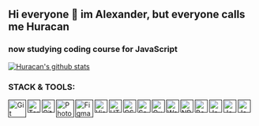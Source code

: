 ## Hi everyone 👋 im Alexander, but everyone calls me Huracan

### now studying coding course for JavaScript

[![Huracan's github stats](https://github-readme-stats.vercel.app/api?username=huracan22505&theme=tokyonight)](https://github.com/huracan22505)

### STACK & TOOLS:

[<img align="left" alt="Git" width="36px" src="https://raw.githubusercontent.com/huracan22505/huracan22505/main/image/git.png" />]()
[<img align="left" alt="Terminal" width="26px" src="https://raw.githubusercontent.com/huracan22505/huracan22505/main/image/terminal.png" />]()
[<img align="left" alt="GitHub" width="26px" src="https://raw.githubusercontent.com/huracan22505/huracan22505/main/image/github.png" />]()
[<img align="left" alt="Photoshop" width="36px" src="https://raw.githubusercontent.com/huracan22505/huracan22505/main/image/photoshop.png" />]()
[<img align="left" alt="Figma" width="36px" src="https://raw.githubusercontent.com/huracan22505/huracan22505/main/image/figma.png" />]()
[<img align="left" alt="Visual Studio Code" width="26px" src="https://raw.githubusercontent.com/huracan22505/huracan22505/main/image/vscode.png" />]()
[<img align="left" alt="HTML5" width="26px" src="https://raw.githubusercontent.com/huracan22505/huracan22505/main/image/html.png" />]()
[<img align="left" alt="CSS3" width="26px" src="https://raw.githubusercontent.com/huracan22505/huracan22505/main/image/css.png" />]()
[<img align="left" alt="Sass" width="26px" src="https://raw.githubusercontent.com/huracan22505/huracan22505/main/image/sass.png" />]()
[<img align="left" alt="Gulp" width="26px" src="https://raw.githubusercontent.com/huracan22505/huracan22505/main/image/gulp.png" />]()
[<img align="left" alt="Webpack" width="26px" src="https://raw.githubusercontent.com/huracan22505/huracan22505/main/image/webpack.png" />]()
[<img align="left" alt="NPM" width="26px" src="https://raw.githubusercontent.com/huracan22505/huracan22505/main/image/npm.png" />]()
[<img align="left" alt="Bootstrap" width="26px" src="https://raw.githubusercontent.com/huracan22505/huracan22505/main/image/bootstrap.png" />]()
[<img align="left" alt="JavaScript" width="26px" src="https://raw.githubusercontent.com/huracan22505/huracan22505/main/image/js.png" />]()
[<img align="left" alt="JavaScript" width="26px" src="https://raw.githubusercontent.com/huracan22505/huracan22505/main/image/react.png" />]()
[<img align="left" alt="JavaScript" width="26px" src="https://raw.githubusercontent.com/huracan22505/huracan22505/main/image/redux.png" />]()
